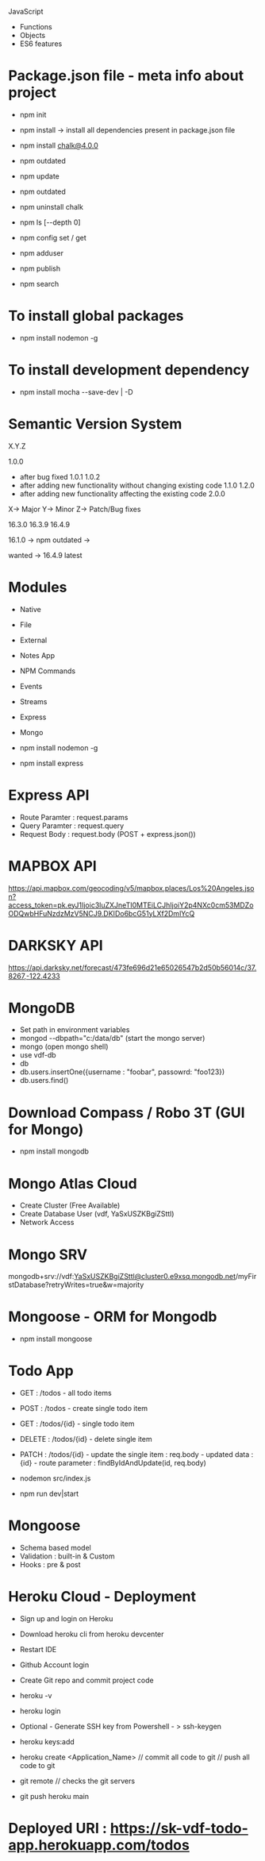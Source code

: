 JavaScript 
- Functions
- Objects
- ES6 features

# Package.json file - meta info about project
- npm init

- npm install -> install all dependencies present in package.json file

- npm install chalk@4.0.0
- npm outdated
- npm update
- npm outdated
- npm uninstall chalk
- npm ls [--depth 0]
- npm config set / get
- npm adduser
- npm publish
- npm search

# To install global packages
- npm install nodemon -g

# To install development dependency
- npm install mocha --save-dev | -D

# Semantic Version System

X.Y.Z

1.0.0
- after bug fixed
1.0.1
1.0.2
- after adding new functionality without changing existing code
1.1.0
1.2.0
- after adding new functionality affecting the existing code
2.0.0


X-> Major
Y-> Minor
Z-> Patch/Bug fixes 

16.3.0
16.3.9
16.4.9

16.1.0 -> npm outdated -> 

wanted -> 16.4.9
latest



# Modules
- Native 
- File
- External

- Notes App

- NPM Commands


- Events
- Streams
- Express
- Mongo


- npm install nodemon -g

- npm install express

# Express API
- Route Paramter : request.params
- Query Paramter : request.query
- Request Body : request.body (POST + express.json())

# MAPBOX API
https://api.mapbox.com/geocoding/v5/mapbox.places/Los%20Angeles.json?access_token=pk.eyJ1Ijoic3luZXJneTI0MTEiLCJhIjoiY2p4NXc0cm53MDZoODQwbHFuNzdzMzV5NCJ9.DKIDo6bcG51yLXf2DmlYcQ

# DARKSKY API
https://api.darksky.net/forecast/473fe696d21e65026547b2d50b56014c/37.8267,-122.4233


# MongoDB
- Set path in environment variables
- mongod --dbpath="c:/data/db"      (start the mongo server)
- mongo     (open mongo shell)
- use vdf-db
- db
- db.users.insertOne({username : "foobar", passowrd: "foo123})
- db.users.find()

# Download Compass / Robo 3T (GUI for Mongo)


- npm install mongodb


# Mongo Atlas Cloud

- Create Cluster (Free Available)
- Create Database User (vdf, YaSxUSZKBgiZSttl)
- Network Access

# Mongo SRV
mongodb+srv://vdf:YaSxUSZKBgiZSttl@cluster0.e9xsq.mongodb.net/myFirstDatabase?retryWrites=true&w=majority

# Mongoose - ORM for Mongodb
- npm install mongoose 

# Todo App
- GET : /todos - all todo items
- POST : /todos - create single todo item
- GET : /todos/{id} - single todo item
- DELETE : /todos/{id} - delete single item
- PATCH : /todos/{id} - update the single item
    : req.body - updated data
    : {id} - route parameter
    : findByIdAndUpdate(id, req.body)



- nodemon src/index.js
- npm run dev|start


# Mongoose 
- Schema based model
- Validation : built-in & Custom
- Hooks : pre & post


# Heroku Cloud - Deployment
- Sign up and login on Heroku
- Download heroku cli from heroku devcenter
- Restart IDE
- Github Account login
- Create Git repo and commit project code

- heroku -v
- heroku login
- Optional - Generate SSH key from Powershell - > ssh-keygen
- heroku keys:add
- heroku create <Application_Name>
// commit all code to git
// push all code to git
- git remote		// checks the git servers
- git push heroku main

# Deployed URI : https://sk-vdf-todo-app.herokuapp.com/todos